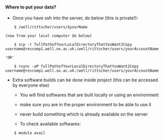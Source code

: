 #### Where to put your data?

- Once you have ssh into the server, do below (this is private!):
```shell
	$ /well/rittscher/users/$yourName 
```

	(now from your local computer do below)
```shell	
	$ scp -r fullPathofYourLocalDirectoryThatYouWant2Copy username@rescomp1.well.ox.ac.uk:/well/rittscher/users/yourAccountName
```
	'OR'
```shell
	$ rsync -aP fullPathofYourLocalDirectoryThatYouWant2Copy username@rescomp1.well.ox.ac.uk:/well/rittscher/users/yourAccountName
```

- Extra software builds can be done inside project (this can be accessed by everyone else)

	- You will find softwares that are built locally or using an environment

	- make sure you are in the proper environment to be able to use it

	- never build something which is already available on the server

	- To check available softwares: 

```shell
    $ module avail
```

	
